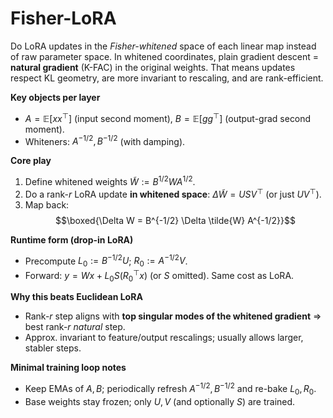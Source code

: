 # Fisher-LoRA 

Do LoRA updates in the *Fisher-whitened* space of each linear map instead of raw parameter space.
In whitened coordinates, plain gradient descent = **natural gradient** (K-FAC) in the original weights. That means updates respect KL geometry, are more invariant to rescaling, and are rank-efficient.

**Key objects per layer**

* $A=\mathbb{E}[x x^\top]$ (input second moment), $B=\mathbb{E}[g g^\top]$ (output-grad second moment).
* Whiteners: $A^{-1/2}, B^{-1/2}$ (with damping).

**Core play**

1. Define whitened weights $\tilde{W} := B^{1/2} W A^{1/2}$.
2. Do a rank-$r$ LoRA update **in whitened space**: $\Delta \tilde{W} = U S V^\top$ (or just $U V^\top$).
3. Map back:
   $$\boxed{\Delta W = B^{-1/2} \Delta \tilde{W} A^{-1/2}}$$

**Runtime form (drop-in LoRA)**

* Precompute $L_0:=B^{-1/2}U$; $R_0:=A^{-1/2}V$.
* Forward: $y = W x + L_0 S (R_0^\top x)$ (or $S$ omitted). Same cost as LoRA.

**Why this beats Euclidean LoRA**

* Rank-*r* step aligns with **top singular modes of the whitened gradient** ⇒ best rank-*r* *natural* step.
* Approx. invariant to feature/output rescalings; usually allows larger, stabler steps.

**Minimal training loop notes**

* Keep EMAs of $A,B$; periodically refresh $A^{-1/2},B^{-1/2}$ and re-bake $L_0,R_0$.
* Base weights stay frozen; only $U,V$ (and optionally $S$) are trained.
